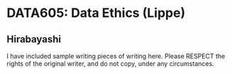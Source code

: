 # DATA605: Data Ethics (Lippe)
## Hirabayashi

I have included sample writing pieces of writing here.
Please RESPECT the rights of the original writer, and do not copy, under any circumstances.
